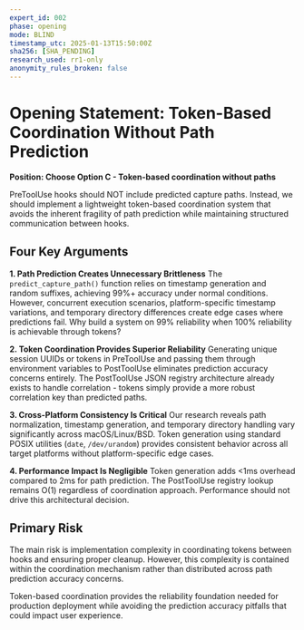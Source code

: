 ```yaml
---
expert_id: 002
phase: opening
mode: BLIND
timestamp_utc: 2025-01-13T15:50:00Z
sha256: [SHA_PENDING]
research_used: rr1-only
anonymity_rules_broken: false
---
```


# Opening Statement: Token-Based Coordination Without Path Prediction

**Position: Choose Option C - Token-based coordination without paths**

PreToolUse hooks should NOT include predicted capture paths. Instead, we should implement a lightweight token-based coordination system that avoids the inherent fragility of path prediction while maintaining structured communication between hooks.

## Four Key Arguments

**1. Path Prediction Creates Unnecessary Brittleness**
The `predict_capture_path()` function relies on timestamp generation and random suffixes, achieving 99%+ accuracy under normal conditions. However, concurrent execution scenarios, platform-specific timestamp variations, and temporary directory differences create edge cases where predictions fail. Why build a system on 99% reliability when 100% reliability is achievable through tokens?

**2. Token Coordination Provides Superior Reliability**
Generating unique session UUIDs or tokens in PreToolUse and passing them through environment variables to PostToolUse eliminates prediction accuracy concerns entirely. The PostToolUse JSON registry architecture already exists to handle correlation - tokens simply provide a more robust correlation key than predicted paths.

**3. Cross-Platform Consistency Is Critical**
Our research reveals path normalization, timestamp generation, and temporary directory handling vary significantly across macOS/Linux/BSD. Token generation using standard POSIX utilities (`date`, `/dev/urandom`) provides consistent behavior across all target platforms without platform-specific edge cases.

**4. Performance Impact Is Negligible**
Token generation adds <1ms overhead compared to 2ms for path prediction. The PostToolUse registry lookup remains O(1) regardless of coordination approach. Performance should not drive this architectural decision.

## Primary Risk
The main risk is implementation complexity in coordinating tokens between hooks and ensuring proper cleanup. However, this complexity is contained within the coordination mechanism rather than distributed across path prediction accuracy concerns.

Token-based coordination provides the reliability foundation needed for production deployment while avoiding the prediction accuracy pitfalls that could impact user experience.